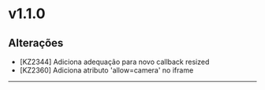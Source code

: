 # v1.1.0

## Alterações
- [KZ2344] Adiciona adequação para novo callback resized
- [KZ2360] Adiciona atributo 'allow=camera' no iframe
---
